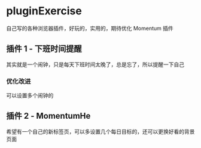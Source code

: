 # pluginExercise

自己写的各种浏览器插件，好玩的，实用的，期待优化 Momentum 插件

## 插件 1 - 下班时间提醒

其实就是一个闹钟，只是每天下班时间太晚了，总是忘了，所以提醒一下自己

### 优化改进

可以设置多个闹钟的

## 插件 2 - MomentumHe

希望有一个自己的新标签页，可以多设置几个每日目标的，还可以更换好看的背景页面
